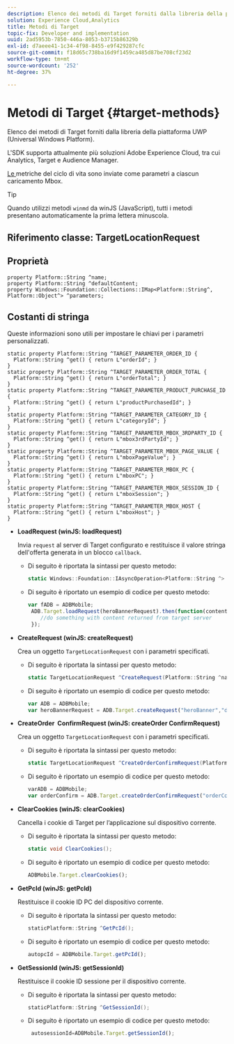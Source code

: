 ```yaml
---
description: Elenco dei metodi di Target forniti dalla libreria della piattaforma UWP (Universal Windows Platform).
solution: Experience Cloud,Analytics
title: Metodi di Target
topic-fix: Developer and implementation
uuid: 2ad5953b-7850-446a-8053-b3715b86329b
exl-id: d7aeee41-1c34-4f98-8455-e9f429287cfc
source-git-commit: f18d65c738ba16d9f1459ca485d87be708cf23d2
workflow-type: tm+mt
source-wordcount: '252'
ht-degree: 37%

---
```


# Metodi di Target {#target-methods}

Elenco dei metodi di Target forniti dalla libreria della piattaforma UWP (Universal Windows Platform).

L&#39;SDK supporta attualmente più soluzioni Adobe Experience Cloud, tra cui Analytics, Target e Audience Manager.

[Le ](/help/universal-windows/metrics.md) metriche del ciclo di vita sono inviate come parametri a ciascun caricamento Mbox.

>[!TIP]
>
>Quando utilizzi metodi `winmd` da winJS (JavaScript), tutti i metodi presentano automaticamente la prima lettera minuscola.

## Riferimento classe: TargetLocationRequest

## Proprietà

```
property Platform::String ^name; 
property Platform::String ^defaultContent; 
property Windows::Foundation::Collections::IMap<Platform::String^, Platform::Object^> ^parameters;
```

## Costanti di stringa

Queste informazioni sono utili per impostare le chiavi per i parametri personalizzati.

```
static property Platform::String ^TARGET_PARAMETER_ORDER_ID { 
  Platform::String ^get() { return L"orderId"; } 
} 
static property Platform::String ^TARGET_PARAMETER_ORDER_TOTAL { 
  Platform::String ^get() { return L"orderTotal"; } 
} 
static property Platform::String ^TARGET_PARAMETER_PRODUCT_PURCHASE_ID { 
  Platform::String ^get() { return L"productPurchasedId"; } 
} 
static property Platform::String ^TARGET_PARAMETER_CATEGORY_ID { 
  Platform::String ^get() { return L"categoryId"; } 
} 
static property Platform::String ^TARGET_PARAMETER_MBOX_3RDPARTY_ID { 
  Platform::String ^get() { return L"mbox3rdPartyId"; } 
} 
static property Platform::String ^TARGET_PARAMETER_MBOX_PAGE_VALUE { 
  Platform::String ^get() { return L"mboxPageValue"; } 
} 
static property Platform::String ^TARGET_PARAMETER_MBOX_PC { 
  Platform::String ^get() { return L"mboxPC"; } 
} 
static property Platform::String ^TARGET_PARAMETER_MBOX_SESSION_ID { 
  Platform::String ^get() { return L"mboxSession"; } 
} 
static property Platform::String ^TARGET_PARAMETER_MBOX_HOST { 
  Platform::String ^get() { return L"mboxHost"; } 
}
```

* **LoadRequest (winJS: loadRequest)**

   Invia `request` al server di Target configurato e restituisce il valore stringa dell&#39;offerta generata in un blocco `callback`.

   * Di seguito è riportata la sintassi per questo metodo:

      ```csharp
      static Windows::Foundation::IAsyncOperation<Platform::String ^> ^LoadRequest(TargetLocationRequest ^request);
      ```

   * Di seguito è riportato un esempio di codice per questo metodo:

      ```js
      var fADB = ADBMobile; 
       ADB.Target.loadRequest(heroBannerRequest).then(function(content){ 
          //do something with content returned from target server 
       });
      ```

* **CreateRequest (winJS: createRequest)**

   Crea un oggetto `TargetLocationRequest` con i parametri specificati.

   * Di seguito è riportata la sintassi per questo metodo:

      ```csharp
      static TargetLocationRequest ^CreateRequest(Platform::String ^name, Platform::String ^defaultContent,Windows::Foundation::Collections::IMap<Platform::String^,Platform::Object^> ^parameters); 
      ```

   * Di seguito è riportato un esempio di codice per questo metodo:

      ```js
      var ADB = ADBMobile;
      var heroBannerRequest = ADB.Target.createRequest("heroBanner","default.png", null); 
      ```

* **CreateOrder &#x200B; ConfirmRequest (winJS: createOrder &#x200B; ConfirmRequest)**

   Crea un oggetto `TargetLocationRequest` con i parametri specificati.

   * Di seguito è riportata la sintassi per questo metodo:

      ```csharp
      static TargetLocationRequest ^CreateOrderConfirmRequest(Platform::String ^name, Platform::String ^orderId,Platform::String ^orderTotal,Platform::String ^productPurchasedId,Windows::Foundation::Collections::IMap<Platform::String^,Platform::Object^> ^parameters); 
      ```

   * Di seguito è riportato un esempio di codice per questo metodo:

      ```js
      varADB = ADBMobile;
      var orderConfirm = ADB.Target.createOrderConfirmRequest("orderConfirm","order","47.88","3722",null);
      ```

* **ClearCookies (winJS: clearCookies)**

   Cancella i cookie di Target per l’applicazione sul dispositivo corrente.

   * Di seguito è riportata la sintassi per questo metodo:

      ```csharp
      static void ClearCookies();
      ```

   * Di seguito è riportato un esempio di codice per questo metodo:

      ```js
      ADBMobile.Target.clearCookies();
      ```

* **GetPcId (winJS: getPcId)**

   Restituisce il cookie ID PC del dispositivo corrente.

   * Di seguito è riportata la sintassi per questo metodo:

      ```csharp
      staticPlatform::String ^GetPcId();
      ```

   * Di seguito è riportato un esempio di codice per questo metodo:

      ```js
      autopcId = ADBMobile.Target.getPcId();
      ```

* **GetSessionId (winJS: getSessionId)**

   Restituisce il cookie ID sessione per il dispositivo corrente.

   * Di seguito è riportata la sintassi per questo metodo:

      ```csharp
      staticPlatform::String ^GetSessionId();
      ```

   * Di seguito è riportato un esempio di codice per questo metodo:

      ```js
       autosessionId=ADBMobile.Target.getSessionId(); 
      ```
